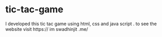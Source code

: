 # tic-tac-game
I developed this tic tac game  using html, css and java script . to see the website  visit https:// im swadhinjit .me/
